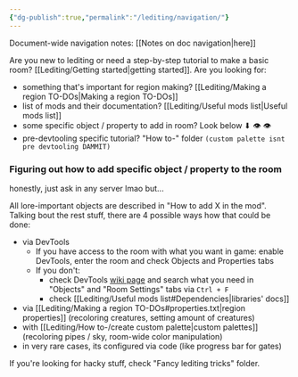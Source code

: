 ```yaml
---
{"dg-publish":true,"permalink":"/lediting/navigation/"}
---
```


Document-wide navigation notes: [[Notes on doc navigation\|here]]

Are you new to lediting or need a step-by-step tutorial to make a basic room? [[Lediting/Getting started\|getting started]].
Are you looking for:
- something that's important for region making? [[Lediting/Making a region TO-DOs\|Making a region TO-DOs]]
- list of mods and their documentation? [[Lediting/Useful mods list\|Useful mods list]]
- some specific object / property to add in room? Look below ⬇ 👁 👁
- pre-devtooling specific tutorial? "How to-" folder
`(custom palette isnt pre devtooling DAMMIT)`

### Figuring out how to add specific object / property to the room
honestly, just ask in any server lmao
but...

All lore-important objects are described in "How to add X in the mod".
Talking bout the rest stuff, there are 4 possible ways how that could be done:
- via DevTools
	- If you have access to the room with what you want in game:
		enable DevTools, enter the room and check Objects and Properties tabs
	- If you don't:
		- check DevTools [wiki page](https://rainworldmodding.miraheze.org/wiki/Dev_Tools#Interface_Tabs) and search what you need in "Objects" and "Room Settings" tabs via `Ctrl + F`
		- check [[Lediting/Useful mods list#Dependencies\|libraries' docs]]
- via [[Lediting/Making a region TO-DOs#properties.txt\|region properties]] (recoloring creatures, setting amount of creatures)
- with [[Lediting/How to-/create custom palette\|custom palettes]] (recoloring pipes / sky, room-wide color manipulation)
- in very rare cases, its configured via code (like progress bar for gates)

If you're looking for hacky stuff, check "Fancy lediting tricks" folder.